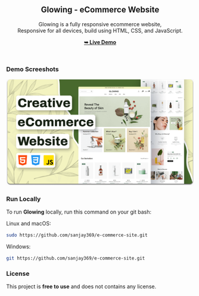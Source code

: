 <div align="center">

  <h2 align="center">Glowing - eCommerce Website</h2>

Glowing is a fully responsive ecommerce website, <br />Responsive for all devices, build using HTML, CSS, and JavaScript.

<a href="https://sanjay369.github.io/e-commerce-site/"><strong>➥ Live Demo</strong></a>

</div>

<br />

### Demo Screeshots

![Glowing Desktop Demo](./readme-images/desktop.png "Desktop Demo")

### Run Locally

To run **Glowing** locally, run this command on your git bash:

Linux and macOS:

```bash
sudo https://github.com/sanjay369/e-commerce-site.git
```

Windows:

```bash
git https://github.com/sanjay369/e-commerce-site.git
```



### License

This project is **free to use** and does not contains any license.
